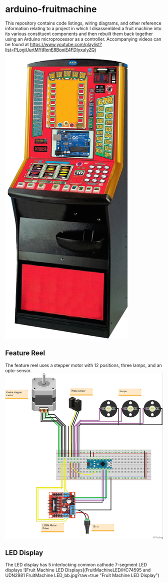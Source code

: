 # arduino-fruitmachine
This repository contains code listings, wiring diagrams, and other reference information relating to a project in which I disassembled a fruit machine into its various constituent components and then rebuilt them back together using an Arduino microprocessor as a controller.
Accompanying videos can be found at https://www.youtube.com/playlist?list=PLogiUurtMYtRenE8BooiE4FDIyxuIyZQj

![Fruit Machine](FruitMachine.png?raw=true "Fruit Machine")


## Feature Reel
The feature reel uses a stepper motor with 12 positions, three lamps, and an opto-sensor. 
![Fruit Machine Feature Reel](FruitMachineFeatureReel/FeatureReel_Assembly_bb.jpg?raw=true "Fruit Machine Reel Assembly")


## LED Display
The LED display has 5 interlocking common cathode 7-segment LED displays
![Fruit Machine LED Displays](FruitMachineLED/HC74595 and UDN2981 FruitMachine LED_bb.jpg?raw=true "Fruit Machine LED Display")
